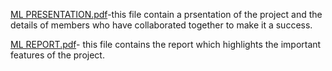[ML PRESENTATION.pdf](https://github.com/user-attachments/files/17566336/ML.PRESENTATION.pdf)-this file contain a prsentation of the project and the details of members who have collaborated together to make it a success.

[ML REPORT.pdf](https://github.com/user-attachments/files/17566352/ML.REPORT.pdf)- this file contains the report which highlights the important features of the project.
